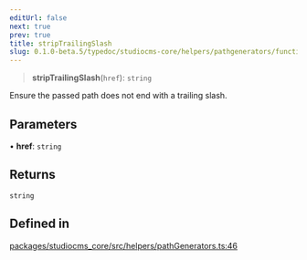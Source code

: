 ```yaml
---
editUrl: false
next: true
prev: true
title: stripTrailingSlash
slug: 0.1.0-beta.5/typedoc/studiocms-core/helpers/pathgenerators/functions/striptrailingslash
---
```


> **stripTrailingSlash**(`href`): `string`

Ensure the passed path does not end with a trailing slash.

## Parameters

• **href**: `string`

## Returns

`string`

## Defined in

[packages/studiocms\_core/src/helpers/pathGenerators.ts:46](https://github.com/astrolicious/studiocms/tree/main/packages/studiocms_core/src/helpers/pathGenerators.ts#L46)
